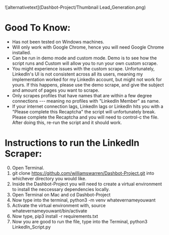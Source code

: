 ![alternativetext](Dashbot-Project/Thumbnail Lead_Generation.png)

# Good To Know:

* Has not been tested on Windows machines.
* Will only work with Google Chrome, hence you will need Google Chrome installed.
* Can be run in demo mode and custom mode. Demo is to see how the script runs and Custom will allow you to run your own custom scrape.
* You might experience issues with the custom scrape. Unfortunately, LinkedIn's UI is not consistent across all its users, meaning my implementation worked for my LinkedIn account, but might not work for yours. If this happens, please use the demo scrape, and give the subject and amount of pages you want to scrape.
* Only scrapes profiles that have names that are within a few degree connections --- meaning no profiles with "LinkedIn Member" as name.
* If your internet connection lags, LinkedIn lags or LinkedIn hits you with a "Please complete this Recaptcha" the script will unfortunately break. Please complete the Recaptcha and you will need to control-c the file. After doing this, re-run the script and it should work.


# Instructions to run the LinkedIn Scraper:

0. Open Terminal.
1. git clone https://github.com/williamswarren/Dashbot-Project.git into whichever directory you would like.
2. Inside the Dashbot-Project you will need to create a virtual environment to install the neccessary dependencies locally.
3. Open Terminal on Mac and cd Dashbot-Project
4. Now type into the terminal, python3 -m venv whatevernameyouwant
5. Activate the virtual environment with, source whatevernameyouwant/bin/activate
6. Now type, pip3 install -r requirements.txt
7. Now you are good to run the file, type into the Terminal, python3 LinkedIn_Script.py

